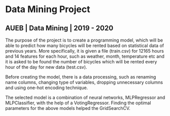 # Data Mining Project
## AUEB | Data Mining | 2019 - 2020

The purpose of the project is to create a programming model, which will be able to predict how 
many bicycles will be rented based on statistical data of previous years. More specifically, 
it is given a file (train.csv) for 12165 hours and 14 features for each hour, such as weather, 
month, temperature etc and it is asked to be found the number of bicycles which will be rented 
every hour of the day for new data (test.csv).

Before creating the model, there is a data processing, such as renaming name columns, changing 
type of variables, dropping unnecessary columns and using one-hot encoding technique.

The selected model is a combination of neural networks, MLPRegressor and MLPClassifier, with the 
help of a VotingRegressor. Finding the optimal parameters for the above models helped the GridSearchCV.
